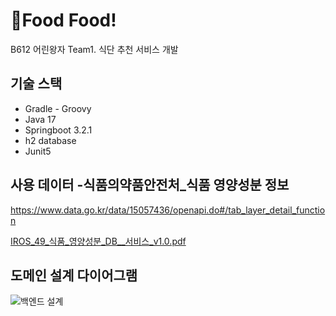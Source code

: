 # Food Food!
 B612 어린왕자 Team1. 식단 추천 서비스 개발

## 기술 스택
- Gradle - Groovy
- Java 17
- Springboot 3.2.1
- h2 database
- Junit5

## 사용 데이터 -식품의약품안전처_식품 영양성분 정보
https://www.data.go.kr/data/15057436/openapi.do#/tab_layer_detail_function

[IROS_49_식품_영양성분_DB__서비스_v1.0.pdf](https://github.com/riceCakeSsamanKo/food-customization-service/files/13799702/IROS_49_._._DB__._v1.0.pdf)

## 도메인 설계 다이어그램
![백엔드 설계](https://github.com/B612-FoodFood/Foodfood-server/assets/121627245/b36e66dd-759c-4526-9ff2-f22c36f7564d)

